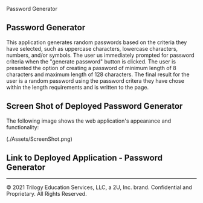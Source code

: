 Password Generator

## Password Generator

This application generates random passwords based on the criteria they have selected, such as uppercase characters, lowercase characters, numbers, and/or symbols. The user us immediately prompted for password criteria when the "generate password" button is clicked. The user is presented the option of creating a password of minimum length of 8 characters and maximum length of 128 characters. The final result for the user is a random password using the password critera they have chose within the length requirements and is written to the page.

## Screen Shot of Deployed Password Generator 

The following image shows the web application's appearance and functionality:

(./Assets/ScreenShot.png)

## Link to Deployed Application - Password Generator




- - -
© 2021 Trilogy Education Services, LLC, a 2U, Inc. brand. Confidential and Proprietary. All Rights Reserved.
